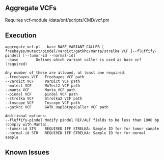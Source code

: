 ## Aggregate VCFs

Requires vcf-module /data/bnf/scripts/CMD/vcf.pm

## Execution

    aggregate_vcf.pl --base BASE_VARIANT_CALLER [--freebayes/mutect/pindel/vardict/gatkhc/manta/strelka VCF [--fluffify-pindel] [--tumor-id --normal-id]
    --base        Defines which variant caller is used as base vcf (required)

    Any number of these are allowed, at least one required:
    --freebayes VCF   Freebayes VCF path
    --vardict VCF     VarDict VCF path
    --mutect VCF      MuTect2 VCF path
    --manta VCF       Manta VCF path
    --pindel VCF      pindel VCF path
    --strelka VCF     Strelka2 VCF path
	--tnscope VCF     Tnscope VCF path
    --gatkhc VCF      GATK HaplotypeCaller VCF path

    Additional options:
    --fluffify-pindel Modify pindel REF/ALT fields to be less than 1000 bp (comply with Manta).
    --tumor-id STR    REQUIRED IFF STRELKA: Sample ID for for tumor sample
    --normal-id STR   REQUIRED IFF STRELKA: Sample ID for for normal sample


## Known Issues